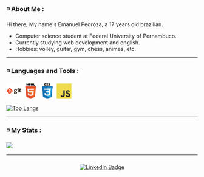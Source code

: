 
###  ◽ About Me :
  Hi there, My name's Emanuel Pedroza, a 17 years old brazilian.
  
  - Computer science student at Federal University of Pernambuco.
  - Currently studying web development and english.
  - Hobbies: volley, guitar, gym, chess, animes, etc.
  
---
### ◽ Languages and Tools :
  <img src="https://github.com/devicons/devicon/blob/master/icons/git/git-original-wordmark.svg" title="Git" alt="Git" width="40" height="40"/>  <img src="https://github.com/devicons/devicon/blob/master/icons/html5/html5-original-wordmark.svg" title="Html" alt="Html" width="40" height="40"/>  <img src="https://github.com/devicons/devicon/blob/master/icons/css3/css3-original-wordmark.svg" title="Css" alt="Css" width="40" height="40"/>  <img src="https://github.com/devicons/devicon/blob/master/icons/javascript/javascript-original.svg" title="JavaScript" alt="JavaScript" width="40" height="40"/>
  
[![Top Langs](https://github-readme-stats.vercel.app/api/top-langs/?username=pdrzxzz&show_icons=true&theme=swift&hide_border=true&count_private=true&include_all_commits=true&title_color=ffffff&text_color=ffffff&bg_color=00000000&icon_color=fff)](https://github.com/pdrzxzz/github-readme-stats)

---
### ◽ My Stats :

<div>
<img height="180em" src="https://github-readme-stats.vercel.app/api?username=pdrzxzz&show_icons=true&theme=swift&hide_border=true&count_private=true&include_all_commits=true&title_color=ffffff&text_color=ffffff&bg_color=00000000&icon_color=fff"/>
  </div>
  
---
###
  <div id="badges" align="center">
  <a href="https://www.linkedin.com/in/emanuel-pedroza/" target="_blank">
    <img src="https://img.shields.io/badge/LinkedIn-black?style=for-the-badge&logo=linkedin&logoColor=white" alt="LinkedIn Badge"/>
  </a>
  </div>


